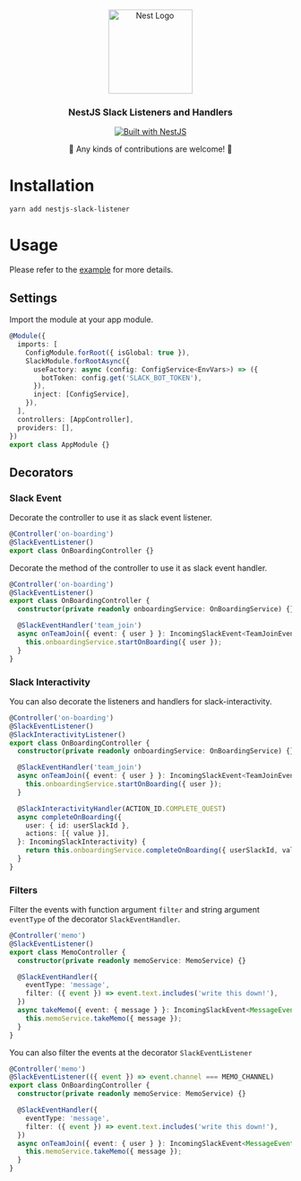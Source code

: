 <h1 align="center"></h1>

<div align="center">
  <a href="http://nestjs.com/" target="_blank">
    <img src="https://nestjs.com/img/logo_text.svg" width="150" alt="Nest Logo" />
  </a>
</div>

<h3 align="center">NestJS Slack Listeners and Handlers</h3>

<div align="center">
  <a href="https://nestjs.com" target="_blank">
    <img src="https://img.shields.io/badge/built%20with-NestJs-red.svg" alt="Built with NestJS">
  </a>
</div>

<p align="center">🥰 Any kinds of contributions are welcome! 🥰</p>

# Installation

```
yarn add nestjs-slack-listener
```

# Usage

Please refer to the [example](/example/nestjs-slack-example/) for more details.

## Settings

Import the module at your app module.

```typescript
@Module({
  imports: [
    ConfigModule.forRoot({ isGlobal: true }),
    SlackModule.forRootAsync({
      useFactory: async (config: ConfigService<EnvVars>) => ({
        botToken: config.get('SLACK_BOT_TOKEN'),
      }),
      inject: [ConfigService],
    }),
  ],
  controllers: [AppController],
  providers: [],
})
export class AppModule {}
```

## Decorators

### Slack Event

Decorate the controller to use it as slack event listener.

```typescript
@Controller('on-boarding')
@SlackEventListener()
export class OnBoardingController {}
```

Decorate the method of the controller to use it as slack event handler.

```typescript
@Controller('on-boarding')
@SlackEventListener()
export class OnBoardingController {
  constructor(private readonly onboardingService: OnBoardingService) {}

  @SlackEventHandler('team_join')
  async onTeamJoin({ event: { user } }: IncomingSlackEvent<TeamJoinEvent>) {
    this.onboardingService.startOnBoarding({ user });
  }
}
```

### Slack Interactivity

You can also decorate the listeners and handlers for slack-interactivity.

```typescript
@Controller('on-boarding')
@SlackEventListener()
@SlackInteractivityListener()
export class OnBoardingController {
  constructor(private readonly onboardingService: OnBoardingService) {}

  @SlackEventHandler('team_join')
  async onTeamJoin({ event: { user } }: IncomingSlackEvent<TeamJoinEvent>) {
    this.onboardingService.startOnBoarding({ user });
  }

  @SlackInteractivityHandler(ACTION_ID.COMPLETE_QUEST)
  async completeOnBoarding({
    user: { id: userSlackId },
    actions: [{ value }],
  }: IncomingSlackInteractivity) {
    return this.onboardingService.completeOnBoarding({ userSlackId, value });
  }
}
```

### Filters

Filter the events with function argument `filter` and string argument `eventType` of the decorator `SlackEventHandler`.

```typescript
@Controller('memo')
@SlackEventListener()
export class MemoController {
  constructor(private readonly memoService: MemoService) {}

  @SlackEventHandler({
    eventType: 'message',
    filter: ({ event }) => event.text.includes('write this down!'),
  })
  async takeMemo({ event: { message } }: IncomingSlackEvent<MessageEvent>) {
    this.memoService.takeMemo({ message });
  }
}
```

You can also filter the events at the decorator `SlackEventListener`

```typescript
@Controller('memo')
@SlackEventListener(({ event }) => event.channel === MEMO_CHANNEL)
export class OnBoardingController {
  constructor(private readonly memoService: MemoService) {}

  @SlackEventHandler({
    eventType: 'message',
    filter: ({ event }) => event.text.includes('write this down!'),
  })
  async onTeamJoin({ event: { user } }: IncomingSlackEvent<MessageEvent>) {
    this.memoService.takeMemo({ message });
  }
}
```
